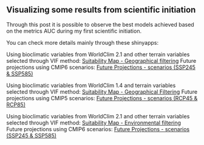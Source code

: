 ## Visualizing some results from scientific initiation

Through this post it is possible to observe the best models achieved based on the metrics AUC
during my first scientific initiation.

You can check more details mainly through these shinyapps:

Using bioclimatic variables from WorldClim 2.1 and other terrain variables selected through VIF method:
[Suitability Map - Geographical filtering](https://bnutmodelling.shinyapps.io/vif_vars_geog/)
Future projections using CMIP6 scenarios:
[Future Projections - scenarios (SSP245 & SSP585)](https://bideco.shinyapps.io/futur3/)


Using bioclimatic variables from WorldClim 1.4 and terrain variables selected through VIF method:
[Suitability Map - Geographical Filtering](https://bideco.shinyapps.io/cmip5_prsent/)
Future projections using CMIP5 scenarios:
[Future Projections - scenarios (RCP45 & RCP85)](https://bnutmodelling.shinyapps.io/future_cmip5/)


Using bioclimatic variables from WorldClim 2.1 and other terrain variables selected through VIF method:
[Suitability Map - Environmental filtering](https://bideco.shinyapps.io/vif_vars_env/)
Future projections using CMIP6 scenarios:
[Future Projections - scenarios (SSP245 & SSP585)](https://bnutmodelling.shinyapps.io/future_env/)
